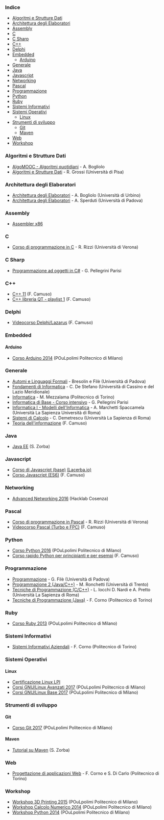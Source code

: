 ### Indice

* [Algoritmi e Strutture Dati](#algoritmi-e-struture-dati)
* [Architettura degli Elaboratori](#architettura-degli-elaboratori)
* [Assembly](#assembly)
* [C](#c)
* [C Sharp](#c-sharp)
* [C++](#c++)
* [Delphi](#delphi)
* [Embedded](#embedded)
  * [Arduino](#arduino)
* [Generale](#generale)
* [Java](#Java)
* [Javascript](#javascript)
* [Networking](#networking)
* [Pascal](#pascal)
* [Programmazione](#programmazione)
* [Python](#python)
* [Ruby](#ruby)
* [Sistemi Informativi](#sistemi-informativi)
* [Sistemi Operativi](#sistemi-operativi)
  * [Linux](#linux)
* [Strumenti di sviluppo](#strumenti-di-sviluppo)
  * [Git](#git)
  * [Maven](#maven)
* [Web](#web)
* [Workshop](#workshop)  


### Algoritmi e Strutture Dati

* [AlgoMOOC - Algoritmi quotidiani](https://www.youtube.com/watch?v=opHFKVuDiYM&list=PLjTV6y5YWc5HNnLyXkzUe9IlkG2n6guxU) - A. Bogliolo
* [Algoritmi e Strutture Dati](https://www.youtube.com/playlist?list=PLO4y9a8lTpK2TViOKbk-NjDBvL4RXDwYY) - R. Grossi (Università di Pisa)


### Architettura degli Elaboratori

* [Architettura degli Elaboratori](https://www.youtube.com/playlist?list=PLjTV6y5YWc5H2fefaz78qCeSKWj-k_-pY) - A. Bogliolo (Università di Urbino)
* [Architettura degli Elaboratori](https://www.youtube.com/playlist?list=PLhEwqlL10MqMYYiR5NqMblyyQr1ss-b8q) - A. Sperduti (Università di Padova)


### Assembly

* [Assembler x86](https://www.youtube.com/playlist?list=PLUJjY3hQLJ3NHQ9315KVvgiZ3v2FLtcbs)


### C

* [Corso di programmazione in C](https://www.youtube.com/playlist?list=PLO4y9a8lTpK2ugwPRLN_1oOrlzX9Zc9It) - R. Rizzi (Università di Verona)


### C Sharp

* [Programmazione ad oggetti in C#](https://www.youtube.com/watch?v=aSgikNnGEKM&list=PLktbfd3yXeH8yQpHM3O468k8l-aTC6Hl6) - G. Pellegrini Parisi 


### C++

* [C++ 11](https://www.youtube.com/playlist?list=PL0qAPtx8YtJfZpJD7uFxAXglkiHSEhktG) (F. Camuso)
* [C++ libreria QT - playlist 1](https://www.youtube.com/playlist?list=PL0qAPtx8YtJdH4GVwL_3QeJjPcz3DHE2t) (F. Camuso)


### Delphi

* [Videocorso Delphi/Lazarus](https://www.youtube.com/watch?v=JxE1nUqriV0&list=PLF75FB30719A09FA2) (F. Camuso)


### Embedded

#### Arduino

* [Corso Arduino 2014](https://www.youtube.com/watch?v=WuqS4C4u42E&list=PLA27EZBY5vePO9T6YP3rH8LTTdylz69VE) (POuLpolimi Politecnico di Milano)


### Generale

* [Automi e Linguaggi Formali](https://www.youtube.com/playlist?list=PLhEwqlL10MqNz1pA7R5jnB_gsMIhDOe5X) - Bresolin e Filè (Università di Padova)
* [Fondamenti di Informatica](https://www.youtube.com/playlist?list=PLUL1bzfXcbX3g2cIcTFdmvj5yawQtUOxJ) - C. De Stefano (Università di Cassino e del Lazio Meridionale)
* [Informatica](https://didattica.polito.it/pls/portal30/sviluppo.videolezioni.vis?cor=232) - M. Mezzalama (Politecnico di Torino)
* [Informatica di Base - Corso intensivo](https://www.youtube.com/playlist?list=PLG31HS6yEI8dv6TUmv9w0W6YmEAQm0P2q) - G. Pellegrini Parisi 
* [Informatica I - Modelli dell'Informatica](https://www.youtube.com/playlist?list=PLAQopGWlIcyalkb2baN9mnotsdBm5Vbkc) - A. Marchetti Spaccamela (Università La Sapienza Università di Roma)
* [Sistemi di Calcolo](https://www.youtube.com/playlist?list=PLAQopGWlIcybT12h7fjVvlGAeSqOKDnTA) - C. Demetrescu (Università La Sapienza di Roma)
* [Teoria dell'informazione](https://www.youtube.com/playlist?list=PL0qAPtx8YtJeGo5g4Esi7tm6kHPRivkvb) (F. Camuso)


### Java

* [Java EE](https://www.youtube.com/playlist?list=PLjGYWJ4Dcy-erfReHXB9Ush0cREGSmyIe) (S. Zorba)


### Javascript

* [Corso di Javascript (base)](https://www.youtube.com/watch?v=JUBhi8O3wn0&list=PLG5caACNVwzpIhlLACNZd6BvABWv_Ti4I) [(Lacerba.io)](https://lacerba.io)
* [Corso Javascript (ES6)](https://www.youtube.com/watch?v=dDekOIgzxPA&list=PL0qAPtx8YtJceyk5_NpNvLbbkrmfX9kkw) (F. Camuso)


### Networking

* [Advanced Networking 2016](https://www.youtube.com/playlist?list=PLkbnRIR2azkIXO-ndOz7qBvVC38_wbOW8) (Hacklab Cosenza) 


### Pascal

* [Corso di programmazione in Pascal](https://www.youtube.com/watch?v=DYy2IbteC2U&list=PLO4y9a8lTpK1DS45Wljy0l5rMtVNIesRJ) - R. Rizzi (Università di Verona)
* [Videocorso Pascal (Turbo e FPC)](https://www.youtube.com/watch?v=C1ttJju1RKc&list=PLC98ABC853EAEFD7F) (F. Camuso)


### Python

* [Corso Python 2016](https://www.youtube.com/playlist?list=PLA27EZBY5veOa-dbNIetJvyrAuoVy4zDD) (POuLpolimi Politecnico di Milano)
* [Corso rapido Python per principianti e per esempi](https://www.youtube.com/playlist?list=PL0qAPtx8YtJdbiBCoj4j6x_Ai6Vu9j5r9) (F. Camuso)


### Programmazione

* [Programmazione](https://www.youtube.com/playlist?list=PLhEwqlL10MqN2eB3b4avX_DU3FK0EOYFa) - G. Filè (Università di Padova)
* [Programmazione 2 (Java/C++)](http://latemar.science.unitn.it/segue/index.php?&amp;site=2008Programmazione2&amp;section=86&amp;action=site) - M. Ronchetti (Università di Trento)
* [Tecniche di Programmazione (C/C++)](https://www.youtube.com/playlist?list=PLAQopGWlIcybv3YLRHGS4yZR00X3RvSBm) - L. Iocchi D. Nardi e A. Pretto (Università La Sapienza di Roma)
* [Tecniche di Programmazione (Java)](https://elearning.polito.it/main/videolezioni/index.php?cidReq=2017_03FYZPL_0214659&id_session=0&gidReq=0&origin=&lp=1) - F. Corno (Politecnico di Torino) 


### Ruby

* [Corso Ruby 2013](https://www.youtube.com/watch?v=IQFY6HaXkfM&list=PLA27EZBY5veNwghiX1buwSBziKV765N2t) (POuLpolimi Politecnico di Milano)


### Sistemi Informativi

* [Sistemi Informativi Aziendali](https://didattica.polito.it/pls/portal30/sviluppo.videolezioni.vis?cor=233) - F. Corno (Politecnico di Torino)


### Sistemi Operativi

#### Linux

* [Certificazione Linux LPI](https://www.youtube.com/playlist?list=PL4L8OWDC99_d46jXlR02dCWzTwNISywwU)
* [Corsi GNU/Linux Avanzati 2017](https://www.youtube.com/watch?v=lRbkk_NT6nk&list=PLA27EZBY5veMZYKkqS2sQNPJSCGI1QniD) (POuLpolimi Politecnico di Milano)
* [Corsi GNU/Linux Base 2017](https://www.youtube.com/watch?v=SsNiFtDRxRM&list=PLA27EZBY5veNNqkeuFwjJFWserz6QLzS_) (POuLpolimi Politecnico di Milano)


### Strumenti di sviluppo

#### Git

* [Corso Git 2017](https://www.youtube.com/playlist?list=PLA27EZBY5veN02RzEr6Ecm7KcjWadthBh) (POuLpolimi Politecnico di Milano)


#### Maven

* [Tutorial su Maven](https://www.youtube.com/playlist?list=PLjGYWJ4Dcy-f71M9YyNSk4RpLE5jobe7y) (S. Zorba)


### Web

* [Progettazione di applicazioni Web](https://www.youtube.com/playlist?list=PLE0AA1735F10543A6) - F. Corno e S. Di Carlo (Politecnico di Torino)


### Workshop

* [Workshop 3D Printing 2015](https://www.youtube.com/watch?v=7AJzR94ACZs&list=PLA27EZBY5veNgfDUNft5kju0QAvLPPw2j) (POuLpolimi Politecnico di Milano)
* [Workshop Calcolo Numerico 2014](https://www.youtube.com/watch?v=FVzt6TX0CiY&list=PLA27EZBY5veNyyBiZxkjFE2KwAIKLkITL) (POuLpolimi Politecnico di Milano)
* [Workshop Python 2014](https://www.youtube.com/watch?v=lz6uKGmrQoU&list=PLA27EZBY5veOFh1PdRdf7dc3DdBg-XctF) (POuLpolimi Politecnico di Milano)
